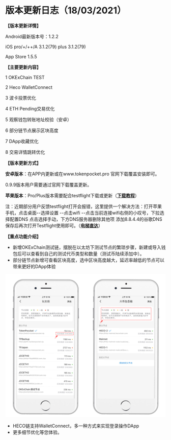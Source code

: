 # 版本更新日志（18/03/2021）

**【版本更新详情】**

Android最新版本号：1.2.2

iOS pro/+/++/A 3.1.2(79) plus 3.1.2(79)

App Store 1.5.5

**【主要更新内容】**

1 OKExChain TEST

2 Heco WalletConnect &#x20;

3 波卡投票优化

4 ETH Pending交易优化

5 观察钱包转账地址校验（安卓）

6 部分链节点展示区块高度

7 DApp收藏优化

8 交易详情跳转优化

**【版本更新方式】**

**安卓版本**：在APP内更新或在www.tokenpocket.pro 官网下载覆盖安装即可。

0.9.9版本用户需要通过官网下载覆盖更新。

**苹果版本**：Pro/Plus版本需要配合testflight下载或更新（[**下载教程**](https://www.yuque.com/tokenpocket/gz8u7f/ktgryh)）

注：近期部分用户反馈testflight打开会报错，这里提供一个解决方法：打开苹果手机，点击桌面--选择设置 --点击wifi --点击当前连接wifi右侧的小叹号，下拉选择配置DNS 点击选择手动，下方DNS服务器删除其他项 添加8.8.4.4的谷歌DNS 保存后再次打开Testflight使用即可。（[**电梯直达**](https://www.yuque.com/tokenpocket/gz8u7f/fzigb3)）

**【重点功能介绍】**

* 新增OKExChain测试链，摆脱在以太坊下测试节点的繁琐步骤，新建或导入钱包后可以查看到自己的测试代币类型和数量（测试币陆续添加中）。
* 部分链节点新增可查看区块高度，选中区块高度越大，延迟率越低的节点可以带来更好的DApp体验

![](<../../.gitbook/assets/2 (1) (2) (1).png>)

* HECO链支持WalletConnect，多一种方式来实现登录操作DApp
* 更多细节优化等您体验。
